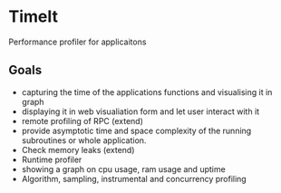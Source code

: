 # TimeIt
Performance profiler for applicaitons

## Goals
- capturing the time of the applications functions and visualising it in graph
- displaying it in web visualiation form and let user interact with it 
- remote profiling of RPC (extend)
- provide asymptotic time and space complexity of the running subroutines or whole application. 
- Check memory leaks (extend)
- Runtime profiler
- showing a graph on cpu usage, ram usage and uptime
- Algorithm, sampling, instrumental and concurrency profiling
